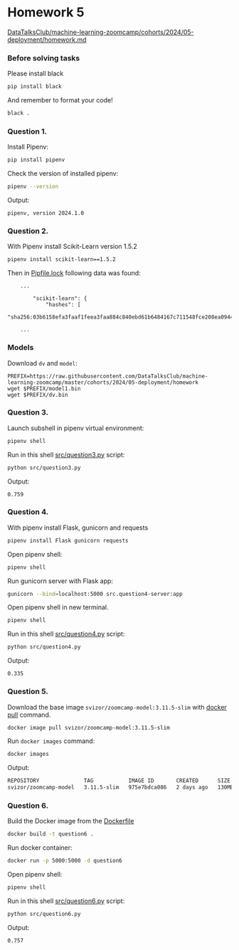 # Homework 5

[DataTalksClub/machine-learning-zoomcamp/cohorts/2024/05-deployment/homework.md](https://github.com/DataTalksClub/machine-learning-zoomcamp/blob/master/cohorts/2024/05-deployment/homework.md)

### Before solving tasks

Please install black

```bash
pip install black
```

And remember to format your code!

```bash
black .
```

### Question 1.

Install Pipenv:

```bash
pip install pipenv
```

Check the version of installed pipenv:

```bash
pipenv --version
```

Output:

```text
pipenv, version 2024.1.0
```

### Question 2.

With Pipenv install Scikit-Learn version 1.5.2

```bash
pipenv install scikit-learn==1.5.2
```

Then in [Pipfile.lock](Pipfile.lock) following data was found:

```text
    ...

        "scikit-learn": {
            "hashes": [
                "sha256:03b6158efa3faaf1feea3faa884c840ebd61b6484167c711548fce208ea09445",
    
    ...
```

### Models

Download `dv` and `model`:

```
PREFIX=https://raw.githubusercontent.com/DataTalksClub/machine-learning-zoomcamp/master/cohorts/2024/05-deployment/homework
wget $PREFIX/model1.bin
wget $PREFIX/dv.bin
```

### Question 3.

Launch subshell in pipenv virtual environment:

```bash
pipenv shell
```

Run in this shell [src/question3.py](src/question3.py) script:

```bash
python src/question3.py
```

Output:

```text
0.759
```

### Question 4.

With pipenv install Flask, gunicorn and requests

```bash
pipenv install Flask gunicorn requests
```

Open pipenv shell:

```bash
pipenv shell
```

Run gunicorn server with Flask app:

```bash
gunicorn --bind=localhost:5000 src.question4-server:app
```

Open pipenv shell in new terminal.

```bash
pipenv shell
```

Run in this shell [src/question4.py](src/question4.py) script:

```bash
python src/question4.py
```

Output:

```text
0.335
```

### Question 5.

Download the base image `svizor/zoomcamp-model:3.11.5-slim` with [docker pull](https://docs.docker.com/reference/cli/docker/image/pull/) command.

```bash
docker image pull svizor/zoomcamp-model:3.11.5-slim
```

Run `docker images` command:

```bash
docker images
```

Output:

```bash
REPOSITORY              TAG           IMAGE ID       CREATED      SIZE
svizor/zoomcamp-model   3.11.5-slim   975e7bdca086   2 days ago   130MB
```

### Question 6.

Build the Docker image from the [Dockerfile](Dockerfile)

```bash
docker build -t question6 .
```

Run docker container:

```bash
docker run -p 5000:5000 -d question6
```

Open pipenv shell:

```bash
pipenv shell
```

Run in this shell [src/question6.py](src/question6.py) script:

```bash
python src/question6.py
```

Output:

```text
0.757
```